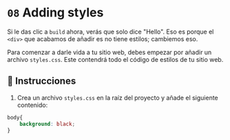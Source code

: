# `08` Adding styles

Si le das clic a `build` ahora, verás que solo dice "Hello". Eso es porque el `<div>` que acabamos de añadir es no tiene estilos; cambiemos eso.

Para comenzar a darle vida a tu sitio web, debes empezar por añadir un archivo `styles.css`. Este contendrá todo el código de estilos de tu sitio web.

## 📝 Instrucciones

1. Crea un archivo `styles.css` en la raíz del proyecto y añade el siguiente contenido:

```css
body{
    background: black;
}
```